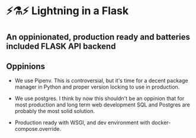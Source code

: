 # ⚡️⚗️⚡️ Lightning in a Flask
## An oppinionated, production ready and batteries included FLASK API backend


## Oppinions
- We use Pipenv. This is controversial, but it's time for a decent package manager in Python and proper version locking to use in production.

- We use postgres. I think by now this shouldn't be an oppinion that for most production and long term web development SQL and Postgres are probably the most solid solution.

- Production ready with WSGI, and dev environment with docker-compose.override.